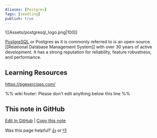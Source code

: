 ```yaml
---
Aliases: [Postgres]
Tags: [seedling]
publish: true
---
```


![[Assets/postgresql_logo.png|100]]

[PostgreSQL](https://www.postgresql.org/) or Postgres as it is commonly referred to is an open-source [[Relational Database Management System]] with over 30 years of active development. It has a strong reputation for reliability, feature robustness, and performance.

## Learning Resources

https://pgexercises.com/

%% wiki footer: Please don't edit anything below this line %%

## This note in GitHub

<span class="git-footer">[Edit In GitHub](https://github.dev/data-engineering-community/data-engineering-wiki/blob/main/Tools/Databases/PostgreSQL.md "git-hub-edit-note") | [Copy this note](https://raw.githubusercontent.com/data-engineering-community/data-engineering-wiki/main/Tools/Databases/PostgreSQL.md "git-hub-copy-note")</span>

<span class="git-footer">Was this page helpful?
[👍](https://tally.so/r/mOaxjk?rating=Yes&url=https://dataengineering.wiki/Tools/Databases/PostgreSQL) or [👎](https://tally.so/r/mOaxjk?rating=No&url=https://dataengineering.wiki/Tools/Databases/PostgreSQL)</span>
